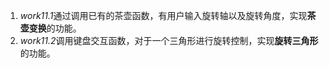 1. *work11.1*通过调用已有的茶壶函数，有用户输入旋转轴以及旋转角度，实现**茶壶变换**的功能。
2. *work11.2*调用键盘交互函数，对于一个三角形进行旋转控制，实现**旋转三角形**的功能。